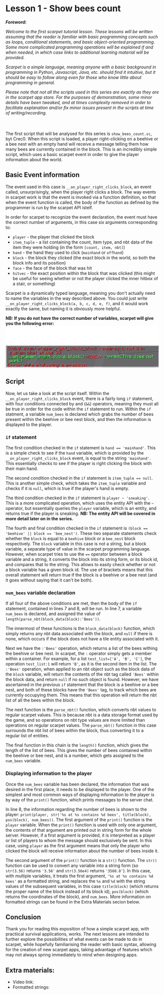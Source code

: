 # Lesson 1 - Show bees count

***Foreword:***

*Welcome to the first scarpet tutorial lesson.
These lessons will be written assuming that the reader is familiar with basic programming concepts such as loops, conditional statements, and basic object-oriented programming.
Some more complicated programming operations will be explained if and when needed, in which case links to additional learning material will be provided.*

*Scarpet is a simple language, meaning anyone with a basic background in programming in Python, Javascript, Java, etc. should find it intuitive, but it should be easy to follow along even for those who know little about programming in general.*

*Please note that not all the scripts used in this series are exactly as they are in the scarpet app store.
For the purposes of demonstration, some minor details have been tweaked, and at times complexity removed in order to facilitate explanation and/or fix minor issues present in the scripts at time of writing/recording.*\
\
\
\
The first script that will be analysed for this series is `show_bees_count.sc`, byt Crec0.
When this script is loaded, a player right-clicking on a beehive or a bee nest with an empty hand will receive a message telling them how many bees are currently contained in the block.
This is an incredibly simple script, which uses a basic scarpet event in order to give the player information about the world.

## Basic Event information
The event used in this case is `__on_player_right_clicks_block`, an event called, unsurprisingly, when the player right clicks a block. 
The way events in scarpet work is that the event is invoked via a function definition, so that when the event function is called, the body of the function as defined by the programmer is run by the scarpet API istelf.

In order for scarpet to recognize the event declaration, the event must have the correct number of arguments, in this case six arguments corresponding to:
- `player` - the player that clicked the block
- `item_tuple` - a list containing the count, item type, and nbt data of the item they were holding (in the form `[count, item, nbt]`)
- `hand` - the hand they used to click (`mainhand` or `offhand`)
- `block` - the block they clicked (the exact block in the world, so both the block info and its position)
- `face` - the face of the block that was hit
- `hitvec` - the exact position within the block that was clicked (this might be useful for seeing whether or not the player clicked the inner hitbox of a stair, or something)

Scarpet is a dynamically typed language, meaning you don't actually need to name the variables in the way described above.
You could just write `__on_player_right_clicks_block(a, b, c, d, e, f)`, and it would work exactly the same, but naming it is obviously more helpful.

**NB: If you do not have the correct number of variables, scarpet will give you the following error:**![Wrong argument length image](lesson_1_event_wrong_argument_length.png)

## Script
Now, let us take a look at the script itself.
Within the `__on_player_right_clicks_block` event, there is a fairly long `if` statement, with four conditions connected by and (`&&`) operators, meaning they must all be true in order for the code within the `if` statement to run.
Within the `if` statment, a variable `num_bees` is declared which grabs the number of bees present within the beehive or bee nest block, and then the information is displayed to the player.

### **`if` statement**
The first condition checked in the `if` statement is `hand == 'mainhand'`.
This is a simple check to see if the `hand` variable, which is provided by the `__on_player_right_clicks_block` event, is equal to the string `'mainhand'`.
This essentially checks to see if the player is right clicking the block with their main hand.

The second condition checked in the `if` statement is `item_tuple == null`.
This is another simple check, which takes the `item_tuple` variable and checks if it is `null`, which is true if the player's hand is empty.

The third condition checked in the `if` statement is `player ~ 'sneaking'`.
This is a more complicated operation, which uses the entity API with the `~` operator, but essentially queries the `player` variable, which is an entity, and returns true if the player is sneaking.
**NB: The entity API will be covered in more detail later on in the series.**

The fourth and final condition checked in the `if` statement is `(block == 'beehive' || block == 'bee_nest')`.
These two separate statements check whether the `block` is equal to a `beehive` block or a `bee_nest` block respectively.
The `block` variable in this case is not a string, but a block variable, a separate type of value in the scarpet programming language.
However, when scarpet tries to use the `==` operator between a block variable and a string, it converts the block into its string form, or its block id, and compares that to the string.
This allows to easily check whether or not a block variable has a given block id.
The use of brackets means that this overall statement will return true if the block is a beehive or a bee nest (and it goes without saying that it can't be both).

### **`num_bees` variable declaration**
If all four of the above conditions are met, then the body of the `if` statement, contained in lines 7 and 8, will be run.
In line 7, a variable `num_bees` is declared, and assigned the value of `length(parse_nbt(block_data(block):'Bees'))`.

The innermost of these functions is the `block_data(block)` function, which simply returns any nbt data associated with the block, and `null` if there is none, which occurs if the block does not have a tile entity associated with it.

Next we have the `:'Bees'` operation, which returns a list of the bees withing the beehive or bee nest.
In scarpet, the `:` operator simply gets a member within a container.
For example, for a list `test_list=['A', 'B', 'C']`, the operation `test_list:1` will return `'B'`, as it is the second item in the list.
The `:'Bees'` operation, when applied to an nbt object such as the block data of the `block` variable, will return the contents of the nbt tag called `'Bees'` within the block data, and return `null` if no such object is found.
However, we have ascertained in the previous `if` statement that the block is a beehive or a bee nest, and both of these blocks have the `'Bees'` tag, to track which bees are currently occupying them.
This means that this operation will return the nbt list of all the bees within the block.

The next function is the `parse_nbt()` function, which converts nbt values to regular scarpet values.
This is because nbt is a data storage format used by the game, and so operations on nbt type values are more limited than operations on regular scarpet values.
The `parse_nbt()` function in this case surrounds the nbt list of bees within the block, thus converting it to a regular list of entities.

The final function in this chain is the `length()` function, which gives the length of the list of bees.
This gives the number of bees contained within the beehive or bee nest, and is a number, which gets assigned to the `num_bees` variable.

### **Displaying information to the player**
Once the `num_bees` variable has been declared, the information that was desired in the first place, it needs to be displayed to the player.
One of the simplest and most common ways of displaying information to the player is by way of the `print()` function, which prints messages to the server chat.

In line 8, the information regarding the number of bees is shown to the player: `print(player, str('%s at %s contains %d bees', title(block), pos(block), num_bees))`.
The first argument of the `print()` function is the `player` variable.
When the `print()` function is used with only one argument, the contents of that argument are printed out in string form for the whole server.
However, if a first argument is provided, it is interpreted as a player or list of players to whom the message should exclusively be sent.
In this case, using `player` as the first argument means that only the player who clicked the block will receive information about the number of bees inside it.

The second argument of the `print()` function is a `str()` function.
The `str()` function can be used to convert any variable into a string form (so `str(3.56)` returns `'3.56'` and `str(3.56e4)` returns `'3560.0'`).
In this case, with multiple variables, it treats the first argument, `'%s at %s contains %d bees'` as a formatted string, and replaces the `%s` and `%d` with the string values of the subsequent variables, in this case `title(block)` (which returns the proper name of the block instead of its block id), `pos(block)` (which returns the coordinates of the block), and `num_bees`. More information on formatted strings can be found in the Extra Materials secion below.

## Conclusion
Thank you for reading this exposition of how a simple scarpet app, with practiical survival applications, works.
The next lessons are intended to further explore the possibilities of what events can be made to do in scarpet, while hopefully familiarising the reader with basic syntax, allowing for the creation of new scarpet apps, taking advantage of features which may not always spring immediately to mind when designing apps.

## Extra materials:
 - Video link: 
 - Formatted strings: 


